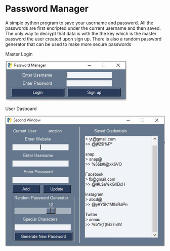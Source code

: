 # Password Manager

A simple python program to save your username and password. All the passwords are first encripted under the current username and then saved.
The only way to decrypt that data is with the the key which is the master password the user created upon sign up. 
There is also a random password generator that can be used to make more secure passwords 

Master Login

![alt text](https://github.com/realPrashantBhandari/passwordManager/blob/main/1.JPG?raw=true)


User Dasboard

![alt text](https://github.com/realPrashantBhandari/passwordManager/blob/main/2.JPG?raw=true)
